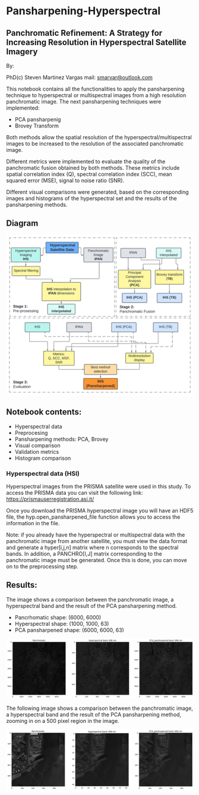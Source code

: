 # Pansharpening-Hyperspectral

## Panchromatic Refinement: A Strategy for Increasing Resolution in Hyperspectral Satellite Imagery

By: 

PhD(c) Steven Martinez Vargas
mail: smarvar@outlook.com

This notebook contains all the functionalities to apply the pansharpening technique to hyperspectral or multispectral images from a high resolution panchromatic image.  The next pansharpening techniques were implemented:   
- PCA pansharpenig
- Brovey Transform

Both methods allow the spatial resolution of the hyperspectral/multispectral images to be increased to the resolution of the associated panchromatic image. 

Different metrics were implemented to evaluate the quality of the panchromatic fusion obtained by both methods. These metrics include spatial correlation index (Q), spectral correlation index (SCC), mean squared error (MSE), signal to noise ratio (SNR). 

Different visual comparisons were generated, based on the corresponding images and histograms of the hyperspectral set and the results of the pansharpening methods. 

## Diagram
![methodology](https://github.com/smarvar/pansharpening-hyperespectral/blob/main/pansharpening_methodology.png)

## Notebook contents:

- Hyperspectral data
- Preprocesing 
- Pansharpening methods: PCA, Brovey
- Visual comparison
- Validation metrics
- Histogram comparison

### Hyperspectral data (HSI)

Hyperspectral images from the PRISMA satellite were used in this study. To access the PRISMA data you can visit the following link:  https://prismauserregistration.asi.it/

Once you download the PRISMA hyperspectral image you will have an HDF5 file, the hyp.open_pansharpened_file function allows you to access the information in the file.  

Note: if you already have the hyperspectral or multispectral data with the panchromatic image from another satellite, you must view the data format and generate a hyper[i,j,n] matrix where n corresponds to the spectral bands.  In addition, a PANCHRO[I,J] matrix corresponding to the panchromatic image must be generated. Once this is done, you can move on to the preprocessing step. 

## Results:

The image shows a comparison between the panchromatic image, a hyperspectral band and the result of the PCA pansharpening method.

- Pancrhomatic shape: (6000, 6000) 
- Hyperspectral shape: (1000, 1000, 63)
- PCA pansharpened shape: (6000, 6000, 63)

![hyper_comparasion](https://github.com/smarvar/pansharpening-hyperespectral/blob/main/panchromatic_hyperspectral_PCA-pansharpened.png)

The following image shows a comparison between the panchromatic image, a hyperspectral band and the result of the PCA pansharpening method, zooming in on a 500 pixel region in the image. 

![hyper_comparasion_zoomed](https://github.com/smarvar/pansharpening-hyperespectral/blob/main/panchromatic_hyperspectral_PCA-pansharpened_zoomed.png)

